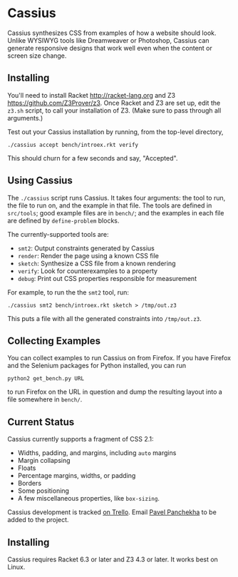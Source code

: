 
Cassius
=======

Cassius synthesizes CSS from examples of how a website should look.
Unlike WYSIWYG tools like Dreamweaver or Photoshop,
  Cassius can generate responsive designs
  that work well even when the content or screen size change.

Installing
------------

You'll need to install Racket <http://racket-lang.org> and Z3
<https://github.com/Z3Prover/z3>. Once Racket and Z3 are set up, edit
the `z3.sh` script, to call your installation of Z3. (Make sure to
pass through all arguments.)

Test out your Cassius installation by running, from the top-level directory,

    ./cassius accept bench/introex.rkt verify

This should churn for a few seconds and say, "Accepted".

Using Cassius
----------------

The `./cassius` script runs Cassius. It takes four arguments: the tool
to run, the file to run on, and the example in that file. The tools
are defined in `src/tools`; good example files are in `bench/`; and
the examples in each file are defined by `define-problem` blocks.

The currently-supported tools are:

- `smt2`: Output constraints generated by Cassius
- `render`: Render the page using a known CSS file
- `sketch`: Synthesize a CSS file from a known rendering
- `verify`: Look for counterexamples to a property
- `debug`: Print out CSS properties responsible for measurement

For example, to run the the `smt2` tool, run:

    ./cassius smt2 bench/introex.rkt sketch > /tmp/out.z3

This puts a file with all the generated constraints into
`/tmp/out.z3`.

Collecting Examples
-----------------------

You can collect examples to run Cassius on from Firefox. If you have
Firefox and the Selenium packages for Python installed, you can run

    python2 get_bench.py URL

to run Firefox on the URL in question and dump the resulting layout
into a file somewhere in `bench/`.

Current Status
--------------

Cassius currently supports a fragment of CSS 2.1:
+ Widths, padding, and margins, including `auto` margins
+ Margin collapsing
+ Floats
+ Percentage margins, widths, or padding
+ Borders
+ Some positioning
+ A few miscellaneous properties, like `box-sizing`.

Cassius development is tracked
[on Trello](https://trello.com/b/ylAVgJh3/cassius). Email
[Pavel Panchekha](mailto:me@pavpanchekha.com) to be added to the
project.

Installing
----------

Cassius requires Racket 6.3 or later and Z3 4.3 or later.
It works best on Linux.
